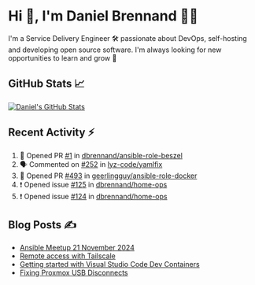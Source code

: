 # Hi 👋, I'm Daniel Brennand 👨‍💻

I'm a Service Delivery Engineer 🛠 passionate about DevOps, self-hosting and developing open source software. I'm always looking for new opportunities to learn and grow 🌱

## GitHub Stats 📈

[![Daniel's GitHub Stats](https://github-readme-stats.vercel.app/api?username=dbrennand&show_icons=true&count_private=true&hide_border=true&theme=dark)](https://github.com/anuraghazra/github-readme-stats)

## Recent Activity ⚡

<!--START_SECTION:activity-->
1. 💪 Opened PR [#1](https://github.com/dbrennand/ansible-role-beszel/pull/1) in [dbrennand/ansible-role-beszel](https://github.com/dbrennand/ansible-role-beszel)
2. 🗣 Commented on [#252](https://github.com/lyz-code/yamlfix/issues/252#issuecomment-2659977323) in [lyz-code/yamlfix](https://github.com/lyz-code/yamlfix)
3. 💪 Opened PR [#493](https://github.com/geerlingguy/ansible-role-docker/pull/493) in [geerlingguy/ansible-role-docker](https://github.com/geerlingguy/ansible-role-docker)
4. ❗ Opened issue [#125](https://github.com/dbrennand/home-ops/issues/125) in [dbrennand/home-ops](https://github.com/dbrennand/home-ops)
5. ❗ Opened issue [#124](https://github.com/dbrennand/home-ops/issues/124) in [dbrennand/home-ops](https://github.com/dbrennand/home-ops)
<!--END_SECTION:activity-->

## Blog Posts ✍

<!-- BLOG-POST-LIST:START -->
- [Ansible Meetup 21 November 2024](https://danielbrennand.com/blog/ansible-meetup-21-november/)
- [Remote access with Tailscale](https://danielbrennand.com/blog/tailscale/)
- [Getting started with Visual Studio Code Dev Containers](https://danielbrennand.com/blog/vscode-dev-containers/)
- [Fixing Proxmox USB Disconnects](https://danielbrennand.com/blog/proxmox-fix-usb-disconnect/)
<!-- BLOG-POST-LIST:END -->
